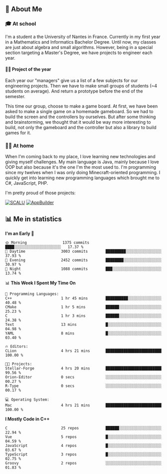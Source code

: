 ## 👀 About Me

### 🎓 At school

I'm a student a the University of Nantes in France. Currently in my first year in a Mathematics and Informatics Bachelor Degree. Until now, my classes are just about algebra and small algorithms. However, being in a special section targeting a Master's Degree, we have projects to engineer each year. 

#### 🔧🔬 Project of the year

Each year our "managers" give us a list of a few subjects for our engineering projects. Then we have to make small groups of students (~4 students on average). And return a prototype before the end of the semester.

This time our group, choose to make a game board. At first, we have been asked to make a single game on a homemade gameboard. So we had to build the screen and the controllers by ourselves. 
But after some thinking and brainstorming, we thought that it would be way more interesting to build, not only the gameboard and the controller but also a library to build games for it.

### 👨‍💻 At home

When I'm coming back to my place, I love learning new technologies and giving myself challenges. My main language is Java, mainly because I love OOP but also because it's the one I'm the most used to. I'm programming since my twelves when I was only doing Minecraft-oriented programming.  I quickly get into learning new programming languages which brought me to C#, JavaScript, PHP. 

I'm pretty proud of those projects:

[![SCALU](https://github-readme-stats.vercel.app/api/pin?username=renardfute&repo=SCALU)](https://github.com/renardfute/scalu)
[![AppBuilder](https://github-readme-stats.vercel.app/api/pin?username=pulsedev2&repo=AppBuilder)](https://github.com/pulsedev2/AppBuilder)

## 📊 Me in statistics
<!--START_SECTION:waka-->
**I'm an Early 🐤** 

```text
🌞 Morning                1375 commits        ████░░░░░░░░░░░░░░░░░░░░░   17.37 % 
🌆 Daytime                3003 commits        █████████░░░░░░░░░░░░░░░░   37.93 % 
🌃 Evening                2452 commits        ████████░░░░░░░░░░░░░░░░░   30.97 % 
🌙 Night                  1088 commits        ███░░░░░░░░░░░░░░░░░░░░░░   13.74 % 
```


📊 **This Week I Spent My Time On** 

```text
💬 Programming Languages: 
C++                      1 hr 45 mins        ██████████░░░░░░░░░░░░░░░   40.48 % 
CMake                    1 hr 5 mins         ██████░░░░░░░░░░░░░░░░░░░   25.23 % 
C                        1 hr 3 mins         ██████░░░░░░░░░░░░░░░░░░░   24.38 % 
Text                     13 mins             █░░░░░░░░░░░░░░░░░░░░░░░░   04.98 % 
YAML                     8 mins              █░░░░░░░░░░░░░░░░░░░░░░░░   03.40 % 

🔥 Editors: 
CLion                    4 hrs 21 mins       █████████████████████████   100.00 % 

🐱‍💻 Projects: 
Stellar-Forge            4 hrs 20 mins       █████████████████████████   99.56 % 
Orion-Editor             0 secs              ░░░░░░░░░░░░░░░░░░░░░░░░░   00.27 % 
R-Type                   0 secs              ░░░░░░░░░░░░░░░░░░░░░░░░░   00.17 % 

💻 Operating System: 
Mac                      4 hrs 21 mins       █████████████████████████   100.00 % 
```

**I Mostly Code in C++** 

```text
C                        25 repos            ██████░░░░░░░░░░░░░░░░░░░   22.94 % 
Vue                      5 repos             █░░░░░░░░░░░░░░░░░░░░░░░░   04.59 % 
JavaScript               4 repos             █░░░░░░░░░░░░░░░░░░░░░░░░   03.67 % 
TypeScript               3 repos             █░░░░░░░░░░░░░░░░░░░░░░░░   02.75 % 
Groovy                   2 repos             ░░░░░░░░░░░░░░░░░░░░░░░░░   01.83 % 
```




<!--END_SECTION:waka-->
